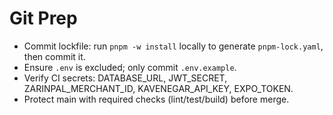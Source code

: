 # Git Prep

- Commit lockfile: run `pnpm -w install` locally to generate `pnpm-lock.yaml`, then commit it.
- Ensure `.env` is excluded; only commit `.env.example`.
- Verify CI secrets: DATABASE_URL, JWT_SECRET, ZARINPAL_MERCHANT_ID, KAVENEGAR_API_KEY, EXPO_TOKEN.
- Protect main with required checks (lint/test/build) before merge.